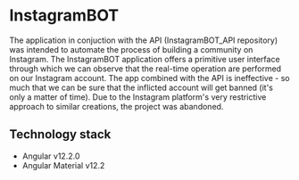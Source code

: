 # InstagramBOT

The application in conjuction with the API (InstagramBOT_API repository) was intended to automate the process of building a community on Instagram. The InstagramBOT application offers a primitive user interface through which we can observe that the real-time operation are performed on our Instagram account. The app combined with the API is ineffective - so much that we can be sure that the inflicted account will get banned (it's only a matter of time). Due to the Instagram platform's very restrictive approach to similar creations, the project was abandoned.

## Technology stack
- Angular v12.2.0
- Angular Material v12.2
